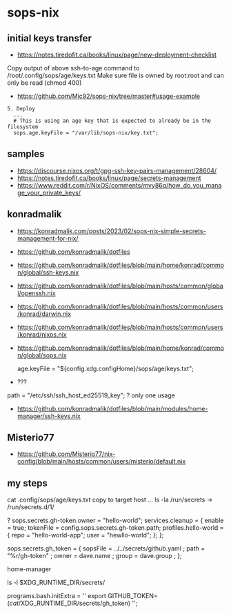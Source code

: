 # sops-nix

## initial keys transfer

* https://notes.tiredofit.ca/books/linux/page/new-deployment-checklist

Copy output of above ssh-to-age command to /root/.config/sops/age/keys.txt
Make sure file is owned by root:root and can only be read (chmod 400)

* https://github.com/Mic92/sops-nix/tree/master#usage-example

```
5. Deploy
  ...
  # This is using an age key that is expected to already be in the filesystem
  sops.age.keyFile = "/var/lib/sops-nix/key.txt";

```

## samples

* https://discourse.nixos.org/t/gpg-ssh-key-pairs-management/28604/
* https://notes.tiredofit.ca/books/linux/page/secrets-management
* https://www.reddit.com/r/NixOS/comments/mvy86q/how_do_you_manage_your_private_keys/

## konradmalik

* https://konradmalik.com/posts/2023/02/sops-nix-simple-secrets-management-for-nix/
* https://github.com/konradmalik/dotfiles
* https://github.com/konradmalik/dotfiles/blob/main/home/konrad/common/global/ssh-keys.nix
* https://github.com/konradmalik/dotfiles/blob/main/hosts/common/global/openssh.nix
* https://github.com/konradmalik/dotfiles/blob/main/hosts/common/users/konrad/darwin.nix
* https://github.com/konradmalik/dotfiles/blob/main/hosts/common/users/konrad/nixos.nix

* https://github.com/konradmalik/dotfiles/blob/main/home/konrad/common/global/sops.nix

    age.keyFile = "${config.xdg.configHome}/sops/age/keys.txt";

* ???

path = "/etc/ssh/ssh_host_ed25519_key";
? only one usage

* https://github.com/konradmalik/dotfiles/blob/main/modules/home-manager/ssh-keys.nix

## Misterio77

* https://github.com/Misterio77/nix-config/blob/main/hosts/common/users/misterio/default.nix

## my steps

cat .config/sops/age/keys.txt
copy to target host
...
ls -la /run/secrets
    -> /run/secrets.d/1/

?
sops.secrets.gh-token.owner = "hello-world";
services.cleanup = {
  enable = true;
  tokenFile = config.sops.secrets.gh-token.path;
  profiles.hello-world = {
    repo = "hello-world-app";
    user = "hewllo-world";
  };
};

sops.secrets.gh_token = {
  sopsFile = ../../secrets/github.yaml ;
  path = "%r/gh-token" ;
  owner = dave.name ;
  group = dave.group ;
};

home-manager

ls -l $XDG_RUNTIME_DIR/secrets/

programs.bash.initExtra = ''
  export GITHUB_TOKEN=$(cat /$XDG_RUNTIME_DIR/secrets/gh_token)
'';
